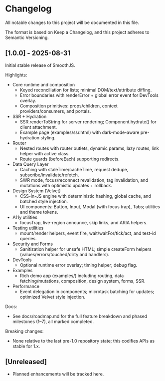 # Changelog

All notable changes to this project will be documented in this file.

The format is based on Keep a Changelog, and this project adheres to Semantic Versioning.

## [1.0.0] - 2025-08-31

Initial stable release of SmoothJS.

Highlights:
- Core runtime and composition
  - Keyed reconciliation for lists; minimal DOM/text/attribute diffing.
  - Error boundaries with renderError + global error event for DevTools overlay.
  - Composition primitives: props/children, context providers/consumers, and portals.
- SSR + Hydration
  - SSR.renderToString for server rendering; Component.hydrate() for client attachment.
  - Example page (examples/ssr.html) with dark-mode-aware pre-hydration styling.
- Router
  - Nested routes with router outlets, dynamic params, lazy routes, link helper with active class.
  - Route guards (beforeEach) supporting redirects.
- Data Query Layer
  - Caching with staleTime/cacheTime, request dedupe, subscribe/invalidate/refetch.
  - SWR mode, focus/reconnect revalidation, tag invalidation, and mutations with optimistic updates + rollback.
- Design System (Velvet)
  - CSS-in-JS engine with deterministic hashing, global cache, and batched style injection.
  - UI components: Button, Input, Modal (with focus trap), Tabs; utilities and theme tokens.
- A11y utilities
  - focusTrap, live-region announce, skip links, and ARIA helpers.
- Testing utilities
  - mount/render helpers, event fire, wait/waitFor/tick/act, and test-id queries.
- Security and Forms
  - Sanitization helper for unsafe HTML; simple createForm helpers (values/errors/touched/dirty and handlers).
- DevTools
  - Optional runtime error overlay; timing helper; debug flag.
- Examples
  - Rich demo app (examples/) including routing, data fetching/mutations, composition, design system, forms, SSR.
- Performance
  - Event delegation in components; microtask batching for updates; optimized Velvet style injection.

Docs:
- See docs/roadmap.md for the full feature breakdown and phased milestones (1–7), all marked completed.

Breaking changes:
- None relative to the last pre-1.0 repository state; this codifies APIs as stable for 1.x.

## [Unreleased]
- Planned enhancements will be tracked here.
